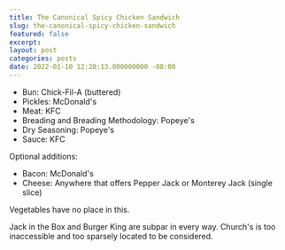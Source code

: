 ```yaml
---
title: The Canonical Spicy Chicken Sandwich
slug: the-canonical-spicy-chicken-sandwich
featured: false
excerpt: 
layout: post
categories: posts
date: 2022-01-10 12:20:13.000000000 -08:00
---
```


- Bun: Chick-Fil-A (buttered)
- Pickles: McDonald's
- Meat: KFC
- Breading and Breading Methodology: Popeye's
- Dry Seasoning: Popeye's
- Sauce: KFC

Optional additions:

- Bacon: McDonald's
- Cheese: Anywhere that offers Pepper Jack or Monterey Jack (single slice)

Vegetables have no place in this.

Jack in the Box and Burger King are subpar in every way. Church's is too inaccessible and too sparsely located to be considered.

